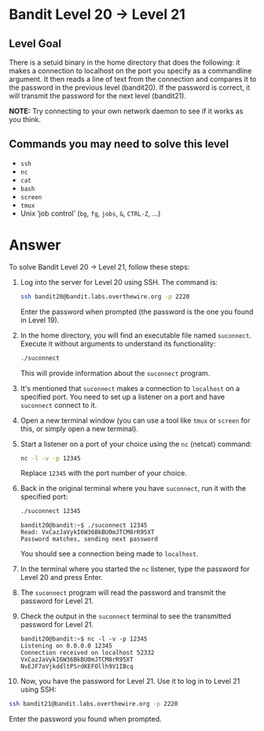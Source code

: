 # Bandit Level 20 → Level 21

## Level Goal

There is a setuid binary in the home directory that does the following: it makes a connection to localhost on the port you specify as a commandline argument. It then reads a line of text from the connection and compares it to the password in the previous level (bandit20). If the password is correct, it will transmit the password for the next level (bandit21).

**NOTE:** Try connecting to your own network daemon to see if it works as you think.

## Commands you may need to solve this level

- `ssh`
- `nc`
- `cat`
- `bash`
- `screen`
- `tmux`
- Unix ‘job control’ (`bg`, `fg`, `jobs`, `&`, `CTRL-Z`, …)

# Answer

To solve Bandit Level 20 → Level 21, follow these steps:

1. Log into the server for Level 20 using SSH. The command is:

   ```bash
   ssh bandit20@bandit.labs.overthewire.org -p 2220
   ```

   Enter the password when prompted (the password is the one you found in Level 19).

2. In the home directory, you will find an executable file named `suconnect`. Execute it without arguments to understand its functionality:

   ```bash
   ./suconnect
   ```

   This will provide information about the `suconnect` program.

3. It's mentioned that `suconnect` makes a connection to `localhost` on a specified port. You need to set up a listener on a port and have `suconnect` connect to it.

4. Open a new terminal window (you can use a tool like `tmux` or `screen` for this, or simply open a new terminal).

5. Start a listener on a port of your choice using the `nc` (netcat) command:

   ```bash
   nc -l -v -p 12345
   ```

   Replace `12345` with the port number of your choice.

6. Back in the original terminal where you have `suconnect`, run it with the specified port:

   ```bash
   ./suconnect 12345
   ```

   ```
   bandit20@bandit:~$ ./suconnect 12345
   Read: VxCazJaVykI6W36BkBU0mJTCM8rR95XT
   Password matches, sending next password
   ```

   You should see a connection being made to `localhost`.

7. In the terminal where you started the `nc` listener, type the password for Level 20 and press Enter.

8. The `suconnect` program will read the password and transmit the password for Level 21.

9. Check the output in the `suconnect` terminal to see the transmitted password for Level 21.

   ```
   bandit20@bandit:~$ nc -l -v -p 12345
   Listening on 0.0.0.0 12345
   Connection received on localhost 52332
   VxCazJaVykI6W36BkBU0mJTCM8rR95XT
   NvEJF7oVjkddltPSrdKEFOllh9V1IBcq
   ```

10. Now, you have the password for Level 21. Use it to log in to Level 21 using SSH:

```bash
ssh bandit21@bandit.labs.overthewire.org -p 2220
```

Enter the password you found when prompted.

